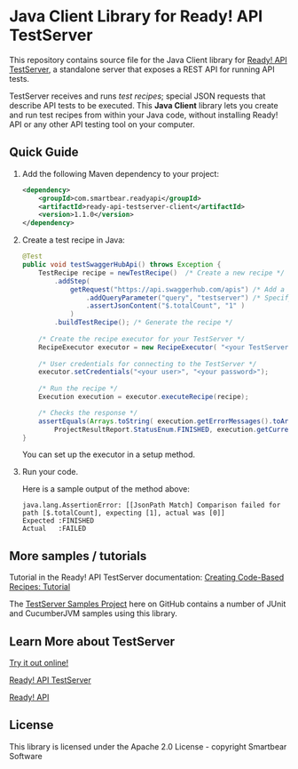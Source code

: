 # Java Client Library for Ready! API TestServer

This repository contains source file for the Java Client library for [Ready! API TestServer](http://readyapi.smartbear.com/testserver/start), a standalone server that exposes a REST API for running API tests. 

TestServer receives and runs *test recipes*; special JSON requests that describe API tests to be executed. 
This **Java Client** library lets you create and run test recipes from within your Java code, without installing 
Ready! API or any other API testing tool on your computer.

## Quick Guide

1. Add the following Maven dependency to your project:
 
	```xml
	<dependency>
		<groupId>com.smartbear.readyapi</groupId>
		<artifactId>ready-api-testserver-client</artifactId>
		<version>1.1.0</version>
	</dependency>
	```

2. Create a test recipe in Java:

	```java
	@Test
	public void testSwaggerHubApi() throws Exception {
		TestRecipe recipe = newTestRecipe()  /* Create a new recipe */
			.addStep(
				getRequest("https://api.swaggerhub.com/apis") /* Add a test step (REST Request) */
					.addQueryParameter("query", "testserver") /* Specify request parameters */
					.assertJsonContent("$.totalCount", "1" )
				)
			.buildTestRecipe(); /* Generate the recipe */
		
		/* Create the recipe executor for your TestServer */
		RecipeExecutor executor = new RecipeExecutor( "<your TestServer hostname>" );
		
		/* User credentials for connecting to the TestServer */
		executor.setCredentials("<your user>", "<your password>");
		
		/* Run the recipe */
		Execution execution = executor.executeRecipe(recipe);
	
		/* Checks the response */
		assertEquals(Arrays.toString( execution.getErrorMessages().toArray()),
		    ProjectResultReport.StatusEnum.FINISHED, execution.getCurrentStatus());
	}
	```
	You can set up the executor in a setup method.


3. Run your code.

    Here is a sample output of the method above:
    
    ```
    java.lang.AssertionError: [[JsonPath Match] Comparison failed for path [$.totalCount], expecting [1], actual was [0]] 
    Expected :FINISHED
    Actual   :FAILED
    ```

## More samples / tutorials

Tutorial in the Ready! API TestServer documentation: 
[Creating Code-Based Recipes: Tutorial](http://readyapi.smartbear.com/testserver/tutorials/code_based/start)

The [TestServer Samples Project](https://github.com/SmartBear/ready-api-testserver-samples) here on GitHub contains a 
number of JUnit and CucumberJVM samples using this library.

## Learn More about TestServer

[Try it out online!](http://testserver.readyapi.io)

[Ready! API TestServer](http://readyapi.smartbear.com/testserver/intro/about)

[Ready! API](http://readyapi.smartbear.com/start)

## License

This library is licensed under the Apache 2.0 License - copyright Smartbear Software
